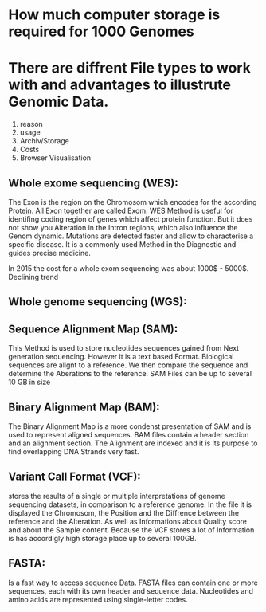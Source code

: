 # How much computer storage is required for 1000 Genomes
# There are diffrent File types to work with and advantages to illustrute Genomic Data.

1. reason
2. usage
3. Archiv/Storage
4. Costs
5. Browser Visualisation

## Whole exome sequencing (WES):
The Exon is the region on the Chromosom which encodes for the according Protein. 
All Exon together are called Exom. WES Method is useful for identifing coding region of genes which affect protein function.
But it does not show you Alteration in the Intron regions, which also influence the Genom dynamic.
Mutations are detected faster and allow to characterise a specific disease. It is a commonly used Method
in the Diagnostic and guides precise medicine.

In 2015 the cost for a whole exom sequencing was about 1000$ - 5000$. Declining trend



## Whole genome sequencing (WGS):




## Sequence Alignment Map (SAM):
This Method is used to store nucleotides sequences gained from Next generation sequencing.
However it is a text based Format. Biological sequences are alignt to a reference.
We then compare the sequence and determine the Aberations to the reference. 
SAM Files can be up to several 10 GB in size


## Binary Alignment Map (BAM):
The Binary Alignment Map is a more condenst presentation of SAM and is used to represent aligned sequences.
BAM files contain a header section and an alignment section. The Alignment are indexed and it is its purpose to
find overlapping DNA Strands very fast. 




## Variant Call Format (VCF):
stores the results of a single or multiple interpretations of genome sequencing datasets, in comparison to a reference genome.
In the file it is displayed the Chromosom, the Position and the Diffrence between the reference and the Alteration. As well as 
Informations about Quality score and about the Sample content.
Because the VCF stores a lot of Information is has accordigly high storage place up to several 100GB.



## FASTA:
Is a fast way to access sequence Data.
FASTA files can contain one or more sequences, each with its own header and sequence data.
Nucleotides and amino acids are represented using single-letter codes.

